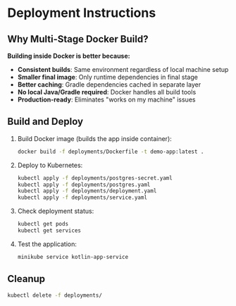 # Deployment Instructions

## Why Multi-Stage Docker Build?

**Building inside Docker is better because:**
- **Consistent builds**: Same environment regardless of local machine setup
- **Smaller final image**: Only runtime dependencies in final stage
- **Better caching**: Gradle dependencies cached in separate layer
- **No local Java/Gradle required**: Docker handles all build tools
- **Production-ready**: Eliminates "works on my machine" issues

## Build and Deploy

1. Build Docker image (builds the app inside container):
   ```bash
   docker build -f deployments/Dockerfile -t demo-app:latest .
   ```

2. Deploy to Kubernetes:
   ```bash
   kubectl apply -f deployments/postgres-secret.yaml
   kubectl apply -f deployments/postgres.yaml
   kubectl apply -f deployments/deployment.yaml
   kubectl apply -f deployments/service.yaml
   ```

3. Check deployment status:
   ```bash
   kubectl get pods
   kubectl get services
   ```

4. Test the application:
   ```bash
   minikube service kotlin-app-service
   ```

## Cleanup

```bash
kubectl delete -f deployments/
```
